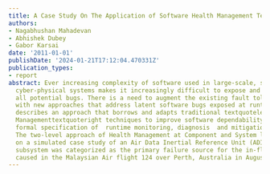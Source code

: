 ```yaml
---
title: A Case Study On The Application of Software Health Management Techniques
authors:
- Nagabhushan Mahadevan
- Abhishek Dubey
- Gabor Karsai
date: '2011-01-01'
publishDate: '2024-01-21T17:12:04.470331Z'
publication_types:
- report
abstract: Ever increasing complexity of software used in large-scale, safety critical
  cyber-physical systems makes it increasingly difficult to expose and thence correct
  all potential bugs. There is a need to augment the existing fault tolerance methodologies
  with new approaches that address latent software bugs exposed at runtime. This paper
  describes an approach that borrows and adapts traditional textquoteleftSystems Health
  Managementtextquoteright techniques to improve software dependability through simple
  formal specification of  runtime monitoring, diagnosis  and mitigation strategies.
  The two-level approach of Health Management at Component and System level  is demonstrated
  on a simulated case study of an Air Data Inertial Reference Unit (ADIRU).  That
  subsystem was categorized as the primary failure source for the in-flight upset
  caused in the Malaysian Air flight 124 over Perth, Australia in August 2005.
---
```

